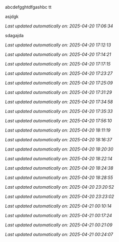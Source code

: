 abcdefgghtdfgashbc tt  

asjdgk


_Last updated automatically on: 2025-04-20 17:06:34_

sdagajda


_Last updated automatically on: 2025-04-20 17:12:13_

_Last updated automatically on: 2025-04-20 17:14:21_

_Last updated automatically on: 2025-04-20 17:17:15_

_Last updated automatically on: 2025-04-20 17:23:27_

_Last updated automatically on: 2025-04-20 17:25:09_

_Last updated automatically on: 2025-04-20 17:31:29_

_Last updated automatically on: 2025-04-20 17:34:58_

_Last updated automatically on: 2025-04-20 17:35:33_

_Last updated automatically on: 2025-04-20 17:56:10_

_Last updated automatically on: 2025-04-20 18:11:19_

_Last updated automatically on: 2025-04-20 18:16:37_

_Last updated automatically on: 2025-04-20 18:20:30_

_Last updated automatically on: 2025-04-20 18:22:14_

_Last updated automatically on: 2025-04-20 18:24:38_

_Last updated automatically on: 2025-04-20 18:28:55_

_Last updated automatically on: 2025-04-20 23:20:52_

_Last updated automatically on: 2025-04-20 23:23:02_

_Last updated automatically on: 2025-04-21 00:10:14_


_Last updated automatically on: 2025-04-21 00:17:24_

_Last updated automatically on: 2025-04-21 00:21:09_

_Last updated automatically on: 2025-04-21 00:24:07_